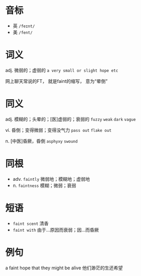 # 音标

- 英 `/feɪnt/`
- 美 `/fent/`

# 词义

adj. 微弱的；虚弱的
`a very small or slight hope etc`



网上聊天常说的FT， 就是faint的缩写， 意为“晕倒”

# 同义

adj. 模糊的；头晕的；[医]虚弱的；衰弱的
`fuzzy` `weak` `dark` `vague`

vi. 昏倒；变得微弱；变得没气力
`pass out` `flake out`

n. [中医]昏厥，昏倒
`asphyxy` `swound`

# 同根

- adv. `faintly` 微弱地；模糊地；虚弱地
- n. `faintness` 模糊；微弱；衰弱

# 短语

- `faint scent` 清香
- `faint with` 由于…原因而衰弱；因…而昏厥

# 例句

a faint hope that they might be alive
他们渺茫的生还希望



